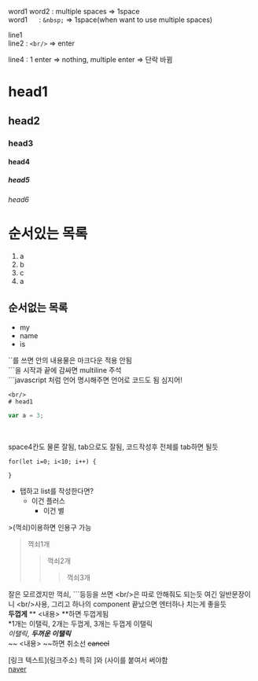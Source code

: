 word1                  word2 : multiple spaces => 1space<br/>
word1 &nbsp;&nbsp;&nbsp;&nbsp; : `&nbsp;` => 1space(when want to use multiple spaces)



line1<br/>
line2 : `<br/>` => enter



line4 : 1 enter => nothing, multiple enter => 단락 바뀜

# head1
## head2
### head3
#### head4
##### head5 
###### head6

# 순서있는 목록
1. a
2. b
3. c
2. a

## 순서없는 목록
- my
- name
- is

``를 쓰면 안의 내용물은 마크다운 적용 안됨<br/>
\```을 시작과 끝에 감싸면 multiline 주석<br/>
\```javascript  처럼 언어 명시해주면 언어로 코드도 됨 심지어! <br/>

```
<br/>
# head1
```

``` javascript
var a = 3;
```
<br/>

space4칸도 물론 잘됨, tab으로도 잘됨, 코드작성후 전체를 tab하면 될듯

	for(let i=0; i<10; i++) {

	}

- 탭하고 list를 작성한다면?
	+ 이건 플러스
		* 이건 별

\>(꺽쇠)이용하면 인용구 가능
> 꺽쇠1개
>> 꺽쇠2개
>>> 꺽쇠3개

잘은 모르겠지만 꺽쇠, \```등등을 쓰면 \<br/>은 따로 안해줘도 되는듯 여긴 일반문장이니 \<br/>사용, 그리고 하나의 component 끝났으면 엔터하나 치는게 좋을듯 <br/>
**두껍게** \** <내용> \**하면 두껍게됨 <br/>
\*1개는 이탤릭, 2개는 두껍게, 3개는 두껍게 이탤릭 <br/>
*이탤릭*, ***두꺼운 이탤릭*** <br/>
\~~ <내용> \~~하면 취소선 ~~cancel~~ <br/> 

\[링크 텍스트]\(링크주소) 특히 \]와 \(사이를 붙여서 써야함<br/>
[naver](www.naver.com) <br/>
